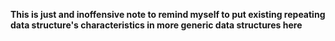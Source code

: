 **This is just and inoffensive note to remind myself to put existing repeating data structure's characteristics in more generic data structures here**